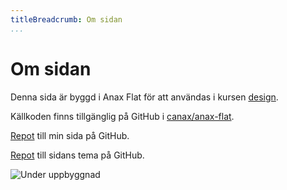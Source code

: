 ```yaml
---
titleBreadcrumb: Om sidan
...
```

Om sidan
==============================================

Denna sida är byggd i Anax Flat för att användas i kursen [design](http://dbwebb.se/design).

Källkoden finns tillgänglig på GitHub i [canax/anax-flat](https://github.com/canax/anax-flat.git).

[Repot](https://github.com/masj16/anax-flat) till min sida på GitHub.

[Repot](https://github.com/masj16/anax-flat-theme) till sidans tema på GitHub.

![Under uppbyggnad](img/maintenance-new.png)
